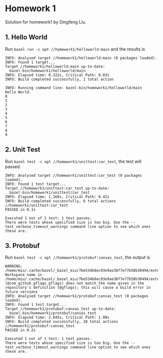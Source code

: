# Homework 1

Solution for homework1 by Dingfeng Liu.
## 1. Hello World

Run ``bazel run -c opt //homework1/helloworld:main`` and the results is
```
INFO: Analysed target //homework1/helloworld:main (0 packages loaded).
INFO: Found 1 target...
Target //homework1/helloworld:main up-to-date:
  bazel-bin/homework1/helloworld/main
INFO: Elapsed time: 0.322s, Critical Path: 0.03s
INFO: Build completed successfully, 1 total action

INFO: Running command line: bazel-bin/homework1/helloworld/main
Hello World.
0
1
2
3
4
5
6
7
8
9

```

## 2. Unit Test
Run ``bazel test -c opt //homework1/unittest:car_test``, the test will passed.
```
INFO: Analysed target //homework1/unittest:car_test (0 packages loaded).
INFO: Found 1 test target...
Target //homework1/unittest:car_test up-to-date:
  bazel-bin/homework1/unittest/car_test
INFO: Elapsed time: 1.160s, Critical Path: 0.42s
INFO: Build completed successfully, 6 total actions
//homework1/unittest:car_test                                            PASSED in 0.1s

Executed 1 out of 1 test: 1 test passes.
There were tests whose specified size is too big. Use the --test_verbose_timeout_warnings command line option to see which ones these are.
```

## 3. Protobuf
Run ``bazel test -c opt //homework1/protobuf:canvas_test``, the output is 
```
WARNING: /home/miu/.cache/bazel/_bazel_miu/7be534b8ec93e9ae38f7e77b58b30494/external/gflags/WORKSPACE:1: Workspace name in /home/miu/.cache/bazel/_bazel_miu/7be534b8ec93e9ae38f7e77b58b30494/external/gflags/WORKSPACE (@com_github_gflags_gflags) does not match the name given in the repository's definition (@gflags); this will cause a build error in future versions
INFO: Analysed target //homework1/protobuf:canvas_test (0 packages loaded).
INFO: Found 1 test target...
Target //homework1/protobuf:canvas_test up-to-date:
  bazel-bin/homework1/protobuf/canvas_test
INFO: Elapsed time: 2.845s, Critical Path: 1.08s
INFO: Build completed successfully, 20 total actions
//homework1/protobuf:canvas_test                                         PASSED in 0.2s

Executed 1 out of 1 test: 1 test passes.
There were tests whose specified size is too big. Use the --test_verbose_timeout_warnings command line option to see which ones these are.
```